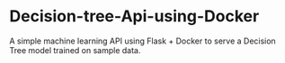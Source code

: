 # Decision-tree-Api-using-Docker
A simple machine learning API using Flask + Docker to serve a Decision Tree model trained on sample data.
